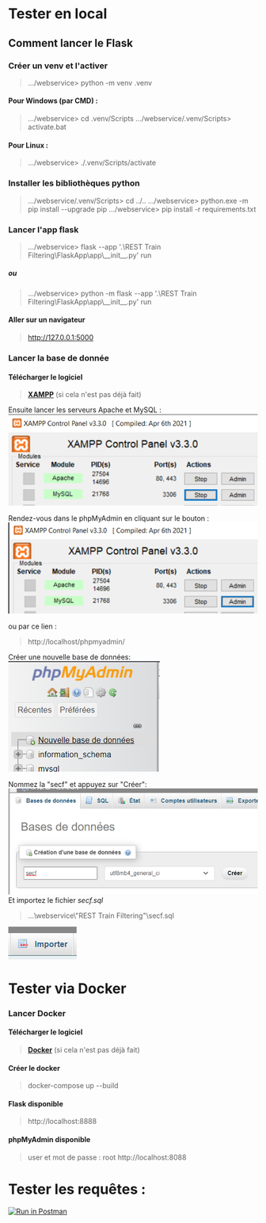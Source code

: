 # Tester en local

## Comment lancer le Flask
### Créer un venv et l'activer
> .../webservice> python -m venv .venv
#### Pour Windows (par CMD) :
> .../webservice> cd .venv/Scripts
> .../webservice/.venv/Scripts> activate.bat
#### Pour Linux :
> .../webservice> ./.venv/Scripts/activate

### Installer les bibliothèques python
> .../webservice/.venv/Scripts> cd ../..
> .../webservice> python.exe -m pip install --upgrade pip
> .../webservice> pip install -r requirements.txt

### Lancer l'app flask
> .../webservice> flask --app '.\REST Train Filtering\FlaskApp\app\\\_\_init__.py' run
##### ou
> .../webservice> python -m flask --app '.\REST Train Filtering\FlaskApp\app\\\_\_init__.py' run

#### Aller sur un navigateur
> http://127.0.0.1:5000

### Lancer la base de donnée
#### Télécharger le logiciel
> [**XAMPP**](https://www.apachefriends.org/fr/download.html) (si cela n'est pas déjà fait)

Ensuite lancer les serveurs Apache et MySQL :
![Launch serveurs](./imgReadMe/StartServ.png)

Rendez-vous dans le phpMyAdmin en cliquant sur le bouton :
![ReachAdmin](./imgReadMe/GoToAdmin.png)

ou par ce lien :
> http://localhost/phpmyadmin/

Créer une nouvelle base de données:
![CreateDB](./imgReadMe/CreateNewDB.png)

Nommez la "secf" et appuyez sur "Créer":
![CreateDBname](./imgReadMe/CreateNewDBname.png)
Et importez le fichier *secf.sql*
> ...\webservice\\"REST Train Filtering"\secf.sql

![Import](./imgReadMe/import.png)

# Tester via Docker

### Lancer Docker
#### Télécharger le logiciel
> [**Docker**](https://www.docker.com/products/docker-desktop/) (si cela n'est pas déjà fait)

#### Créer le docker
> docker-compose up --build

#### Flask disponible 
> http://localhost:8888

#### phpMyAdmin disponible
> user et mot de passe : root 
> http://localhost:8088

# Tester les requêtes :
[![Run in Postman](https://run.pstmn.io/button.svg)](https://app.getpostman.com/run-collection/21869921-4f5bffde-fe57-45e0-aae8-93a8e9ee8f10?action=collection%2Ffork&collection-url=entityId%3D21869921-4f5bffde-fe57-45e0-aae8-93a8e9ee8f10%26entityType%3Dcollection%26workspaceId%3Db4f7b72c-3ff2-4187-ac64-0b43944985ca)